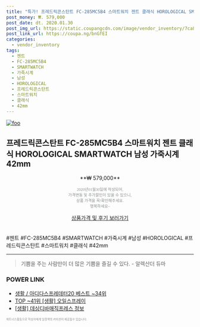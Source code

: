 ```yaml
--- 
title: "특가! 프레드릭콘스탄트 FC-285MC5B4 스마트워치 젠트 클래식 HOROLOGICAL SMARTWATCH 남성 가죽시..." 
post_money: ₩. 579,000 
post_date: dt. 2020.01.30 
post_img_url: https://static.coupangcdn.com/image/vendor_inventory/7ca8/c07ea8a91c4345f36944c7cf5fc852c1d048ad59e3f9343b483759539cd2.jpg 
post_link_url: https://coupa.ng/bnGfEI 
categories: 
  - vendor_inventory 
tags: 
  - 젠트 
  - FC-285MC5B4 
  - SMARTWATCH 
  - 가죽시계 
  - 남성 
  - HOROLOGICAL 
  - 프레드릭콘스탄트 
  - 스마트워치 
  - 클래식 
  - 42mm 
--- 
```

[![foo](https://static.coupangcdn.com/image/vendor_inventory/7ca8/c07ea8a91c4345f36944c7cf5fc852c1d048ad59e3f9343b483759539cd2.jpg)](https://coupa.ng/bnGfEI) 

## 프레드릭콘스탄트 FC-285MC5B4 스마트워치 젠트 클래식 HOROLOGICAL SMARTWATCH 남성 가죽시계 42mm 
<p style="text-align: center;">**₩ 579,000**</p> 
<p style="text-align: center;"><span style="color: #898c8f; font-family: Georgia,Times,serif; font-size: 0.75em;">2020년01월30일에 작성되어, <br>가격변동 및 추가할인이 있을 수 있으니,<br> 상품 가격을 꼭!확인해주세요.<br>행복하세요~</span> 
</p>	 
<div markdown="0" style="text-align: center;"><a href="https://coupa.ng/bnGfEI" class="btn btn--success">상품가격 및 후기 보러가기</a></div> 
<br><br> 
  #젠트 #FC-285MC5B4 #SMARTWATCH #가죽시계 #남성 #HOROLOGICAL #프레드릭콘스탄트 #스마트워치 #클래식 #42mm 
<hr> 

> 기쁨을 주는 사람만이 더 많은 기쁨을 즐길 수 있다. - 알렉산더 듀마 


### POWER LINK

* <a href="https://blog.naver.com/santokki14/221782006440" target="_blank">생활 / 아디다스프레데터20 베스트 ~34위</a>
* <a href="https://blog.naver.com/an0733/221785877473" target="_blank"> TOP ~41위 [생활] 오일스프레이</a>
* <a href="https://blog.naver.com/santokki14/221765313658" target="_blank"> [생활] 데싱디바매직프레스 정보 </a>

<span style="color: #898c8f; font-family: Georgia,Times,serif; font-size: 0.55em;">파트너스활동으로 작성자에게 일정액의 커미션이 제공될수 있습니다.</span> 
